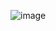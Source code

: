 ![image](https://user-images.githubusercontent.com/63789702/188198516-b16ea39d-7f25-4e34-a4ab-be4aa337fd62.png)
